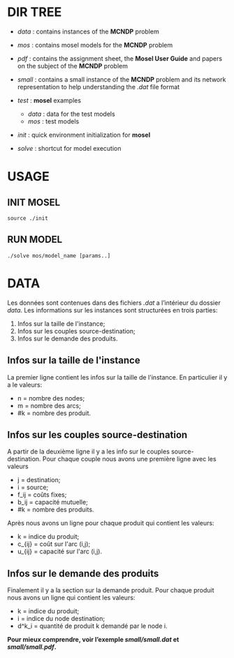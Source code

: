 # DIR TREE

- *data*  : contains instances of the __MCNDP__ problem

- *mos*   : contains mosel models for the __MCNDP__ problem

- *pdf*   : contains the assignment sheet, the __Mosel User Guide__ and papers on the subject of the  __MCNDP__ problem

- *small* : contains a small instance of the __MCNDP__ problem and its network representation to help understanding the *.dat* file format

- *test*  : __mosel__ examples

	- *data* : data for the test models
	- *mos*  : test models

- *init*  : quick environment initialization for __mosel__
- *solve* : shortcut for model execution


# USAGE

## INIT MOSEL

	source ./init


## RUN MODEL

	./solve mos/model_name [params..]



# DATA

Les données sont contenues dans des fichiers *.dat* a l’intérieur du dossier *data*.
Les informations sur les instances sont structurées en trois parties:

1. Infos sur la taille de l'instance;
2. Infos sur les couples source-destination;
3. Infos sur le demande des produits.


## Infos sur la taille de l'instance

La premier ligne contient les infos sur la taille de l'instance. 
En particulier il y a le valeurs:

- n = nombre des nodes;
- m = nombre des arcs;
- \#k = nombre des produit.


## Infos sur les couples source-destination

A partir de la deuxième ligne il y a les info sur le couples source-destination. 
Pour chaque couple  nous avons une première ligne avec les valeurs

- j = destination;
- i = source;
- f_ij = coûts fixes;
- b_ij = capacité mutuelle;
- \#k = nombre des produits. 

Après nous avons un ligne pour chaque produit qui contient les valeurs:

- k = indice du produit; 
- c_{ij} = coût sur l'arc (i,j);
- u_{ij} = capacité sur l'arc (i,j).


## Infos sur le demande des produits

Finalement il y a la section sur la demande produit. 
Pour chaque produit nous avons un ligne qui contient les valeurs:

- k = indice du produit;
- i = indice du node destination;
- d^k_i = quantité de produit k demandé par le node i.


__Pour mieux comprendre, voir l’exemple *small/small.dat* et *small/small.pdf*.__

